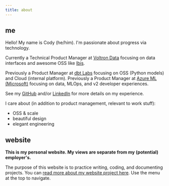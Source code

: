 ```yaml
---
title: about
---
```


## me

Hello! My name is Cody (he/him). I'm passionate about progress via technology.

Currently a Technical Product Manager at [Voltron Data](https://voltrondata.com) focusing on data interfaces and awesome OSS like [Ibis](https://ibis-project.org).

Previously a Product Manager at [dbt Labs](https://getdbt.com) focusing on OSS (Python models) and Cloud (internal platform). Previously a Product Manager at [Azure ML (Microsoft)](https://azure.microsoft.com/products/machine-learning) focusing on data, MLOps, and v2 developer experiences.

See my [GitHub](https://github.com/lostmygithubaccount) and/or [LinkedIn](https://www.linkedin.com/in/codydkdc) for more details on my experience.

I care about (in addition to product management, relevant to work stuff):

- OSS & scale
- beautiful design
- elegant engineering

## website

**This is my personal website. My views are separate from my (potential) employer's.**

The purpose of this website is to practice writing, coding, and documenting projects. You can [read more about my website project here](/project/website). Use the menu at the top to navigate.
